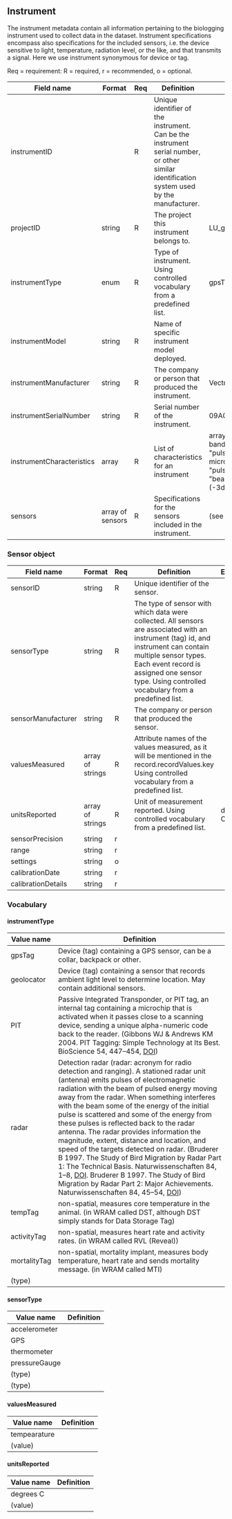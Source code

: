 ## Instrument

The instrument metadata contain all information pertaining to the biologging instrument used to collect data in the dataset. Instrument specifications encompass also specifications for the included sensors, i.e. the device sensitive to light, temperature, radiation level, or the like, and that transmits a signal. Here we use instrument synonymous for device or tag.

Req = requirement: R = required, r = recommended, o = optional.

| Field name | Format | Req | Definition | Example | Reference |
| ---------- | ------ | --- | ---------- | ------- | --------- |
| instrumentID |  | R | Unique identifier of the instrument. Can be the instrument serial number, or other similar identification system used by the manufacturer. |  | [https://github.com/ocean-tracking-network/biologging_standardization/blob/master/templates/fields/instrumentID.md] |
| projectID | string | R | The project this instrument belongs to. | LU_geolocator_great_snipes_AL |
| instrumentType | enum | R | Type of instrument. Using controlled vocabulary from a predefined list. | gpsTag | [https://github.com/ocean-tracking-network/biologging_standardization/blob/master/templates/fields/instrumentType.md] |
| instrumentModel | string | R | Name of specific instrument model deployed. |  | [https://github.com/ocean-tracking-network/biologging_standardization/blob/master/templates/fields/instrumentModel.md] |
| instrumentManufacturer | string | R |  The company or person that produced the instrument. | Vectronic Aerospace | [https://github.com/ocean-tracking-network/biologging_standardization/blob/master/templates/fields/instrumentManufacturer.md] |
| instrumentSerialNumber | string | R | Serial number of the instrument. | 09A0178 | [https://github.com/ocean-tracking-network/biologging_standardization/blob/master/templates/fields/instrumentSerialNumber.md] |
| instrumentCharacteristics | array | R | List of characteristics for an instrument | array("wavelength" => "X-band", "power" => "200 kW", "pulseDuration" => "0.25 microseconds", "pulseRepetition" => "504 Hz", "beamWidth" => "1.5 deg (-3db)") |
| sensors | array of sensors | R | Specifications for the sensors included in the instrument. | (see [Sensor object](#sensor-object)) |


### Sensor object


| Field name | Format | Req | Definition | Example | Reference |
| ---------- | ------ | --- | ---------- | ------- | --------- |
| sensorID | string | R | Unique identifier of the sensor. |  |
| sensorType | string | R | The type of sensor with which data were collected. All sensors are associated with an instrument (tag) id, and instrument can contain multiple sensor types. Each event record is assigned one sensor type. Using controlled vocabulary from a predefined list. |  |
| sensorManufacturer | string | R | The company or person that produced the sensor. |  |
| valuesMeasured | array of strings | R | Attribute names of the values measured, as it will be mentioned in the record.recordValues.key Using controlled vocabulary from a predefined list. |  |
| unitsReported | array of strings | R | Unit of measurement reported. Using controlled vocabulary from a predefined list. | degrees C | [https://github.com/ocean-tracking-network/biologging_standardization/blob/master/templates/fields/unitsReported.md] |
| sensorPrecision | string | r |  |  |
| range | string | r |  |  |
| settings | string | o |  |  |
| calibrationDate | string | r |  |  |
| calibrationDetails | string | r |  |  |


### Vocabulary

#### instrumentType
| Value name | Definition |
| ---------- | ------ |
| gpsTag | Device (tag) containing a GPS sensor, can be a collar, backpack or other. |
| geolocator |  Device (tag) containing a sensor that records ambient light level to determine location. May contain additional sensors. |
| PIT | Passive Integrated Transponder, or PIT tag, an internal tag containing a microchip that is activated when it passes close to a scanning device, sending a unique alpha-numeric code back to the reader. (Gibbons WJ & Andrews KM 2004. PIT Tagging: Simple Technology at Its Best. BioScience 54, 447–454, [DOI](https://doi.org/10.1641/0006-3568(2004)054[0447:PTSTAI]2.0.CO;2)) |
| radar | Detection radar (radar: acronym for radio detection and ranging). A stationed radar unit (antenna) emits pulses of electromagnetic radiation with the beam of pulsed energy moving away from the radar. When something interferes with the beam some of the energy of the initial pulse is scattered and some of the energy from these pulses is reflected back to the radar antenna. The radar provides information the magnitude, extent, distance and location, and speed of the targets detected on radar. (Bruderer B 1997. The Study of Bird Migration by Radar Part 1: The Technical Basis. Naturwissenschaften 84, 1–8, [DOI](https://doi.org/10.1007/s001140050338). Bruderer B 1997. The Study of Bird Migration by Radar Part 2: Major Achievements. Naturwissenschaften 84, 45–54, [DOI](https://doi.org/10.1007/s001140050348)) |
| tempTag | non-spatial, measures core temperature in the animal. (in WRAM called DST, although DST simply stands for Data Storage Tag) |
| activityTag | non-spatial, measures heart rate and activity rates. (in WRAM called RVL (Reveal)) |
| mortalityTag | non-spatial, mortality implant, measures body temperature, heart rate and sends mortality message. (in WRAM called MTI) |
| (type) |  |

#### sensorType
| Value name | Definition |
| ---------- | ------ |
| accelerometer |  |
| GPS |  |
| thermometer |  |
| pressureGauge |  |
| (type) |  |
| (type) |  |

#### valuesMeasured
| Value name | Definition |
| ---------- | ------ |
| tempearature |  |
| (value) |  |

#### unitsReported
| Value name | Definition |
| ---------- | ------ |
| degrees C |  |
| (value) |  |
